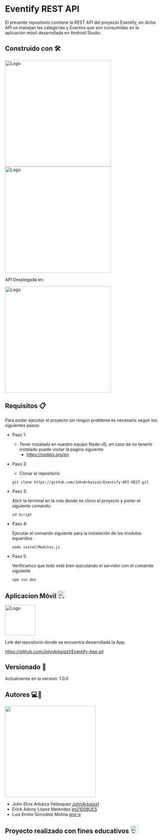 # Eventify REST API 
El presente repositorio contiene la  REST API del proyecto Eventify, en dicha API se manejan las categorías y Eventos que son consumidas en la aplicación móvil desarrollada en Android Studio.

## Construido con 🛠️
<div style= "display:"flex; flex-direction:row;">
  <img src="https://miro.medium.com/v2/resize:fit:1400/1*f7ztMaMM0etsFHpEfkdiwA.png" alt="Logo" width="350" />
  <img src="https://is501bd.files.wordpress.com/2020/07/mysql-logo.jpg" alt="Logo" width="350" />
</div>

 API Desplegada en:

 <img src="https://railway.app/brand/logotype-light.png" alt="Logo" width="350" />


## Requisitos 📋
Para poder ejecutar el proyecto sin ningún problema es necesario seguir los siguientes pasos:

* Paso 1:

  * Tener instalado en nuestro equipo Node-JS, en caso de no tenerlo instalado puede visitar la pagina siguiente. 
     * https://nodejs.org/en
      
* Paso 2:
  * Clonar el repositorio
  ```
  git clone https://github.com/JohnArbaiza1/Eventify-API-REST.git
  ``` 

* Paso 3:
  
  Abrir la terminal en la ruta donde se clono el proyecto y poner el siguiente comando.
   ```
   cd Script
   ```
* Paso 4:
  
  Ejecutar el comando siguiente para la instalación de los modulos equeridos
  ```
  node installModules.js
  ```

* Paso 5:

  Verificamos que todo esté bien ejecutando el servidor con el comando siguiente
  ```
  npm run dev
  ```

## Aplicacion Móvil <img src="https://raw.githubusercontent.com/Tarikul-Islam-Anik/Animated-Fluent-Emojis/master/Emojis/Objects/Mobile%20Phone.png" alt="Mobile Phone" width="25" height="25" />

<img src="https://user-images.githubusercontent.com/74038190/212281763-e6ecd7ef-c4aa-45b6-a97c-f33f6bb592bd.gif" alt="Logo" width="100" /> 

Link del repositorio donde se encuentra desarrollada la App.

https://github.com/JohnArbaiza1/Eventify-App.git

## Versionado 📌
Actualmente en la version: 1.0.0

  ## Autores 💻📱
   <img src="https://camo.githubusercontent.com/c2c315240a33d03dc80d0b793144cf88b2bf535fbdd6a1720b7aed2b63035adb/68747470733a2f2f696d672e6574696d672e636f6d2f7468756d622f6d7369642d38343134363035362c77696474682d313230302c6865696768742d3930302c696d6773697a652d3633383035332c726573697a656d6f64652d382f32303231303730365f646576656c6f7065722d65636f6e6f6d795f30312e6a7067" width="300px" >

* John Elvis Arbaiza Velásquez  <a href="https://github.com/JohnArbaiza1" >JohnArbaiza1 </a>
* Erick Adony López Meléndez <a href="https://github.com/lm21009UES" > lm21009UES </a>
* Luis Emilio González Molina <a href="https://github.com/gnz-e" >gnz-e </a>

## Proyecto realizado con fines educativos  <img src="https://raw.githubusercontent.com/Tarikul-Islam-Anik/Animated-Fluent-Emojis/master/Emojis/Objects/Graduation%20Cap.png" alt="Graduation Cap" width="25" height="25" />
